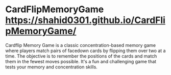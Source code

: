 # CardFlipMemoryGame https://shahid0301.github.io/CardFlipMemoryGame/
Cardflip Memory Game is a classic concentration-based memory game where players match pairs of facedown cards by flipping them over two at a time. The objective is to remember the positions of the cards and match them in the fewest moves possible. It's a fun and challenging game that tests your memory and concentration skills.
